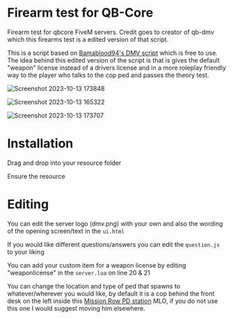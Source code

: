 # Firearm test for QB-Core
Firearm test for qbcore FiveM servers. Credit goes to creator of qb-dmv which this firearms test is a edited version of that script.


This is a script based on [Bamablood94's DMV script](https://github.com/bamablood94/qb-dmv)  which is free to use. The idea behind this edited version of the script is that is gives the default "weapon" license instead of a drivers license and in a more roleplay friendly way to the player who talks to the cop ped and passes the theory test.

![Screenshot 2023-10-13 173848](https://github.com/Arkosee/firearmtest/assets/105973488/9f0fdc4e-214c-4914-aece-24a43217612b)

![Screenshot 2023-10-13 165322](https://github.com/Arkosee/firearmtest/assets/105973488/e083f682-c4fe-4bf8-bc31-c15708d557fd)

![Screenshot 2023-10-13 173707](https://github.com/Arkosee/firearmtest/assets/105973488/7c890449-a0e6-4080-bdf1-1898efdac552)





# Installation

Drag and drop into your resource folder

Ensure the resource


# Editing

You can edit the server logo (dmv.png) with your own and also the wording of the opening screen/text in the ```ui.html```


If you would like different questions/answers you can edit the ```question.js ``` to your liking

You can add your custom item for a weapon license by editing "weaponlicense" in the ```server.lua``` on line 20 & 21

You can change the location and type of ped that spawns to whatever/wherever you would like, by default it is a cop behind the front desk on the left inside this [Mission Row PD station](https://www.gta5-mods.com/maps/community-mission-row-pd) MLO, if you do not use this one I would suggest moving him elsewhere.
